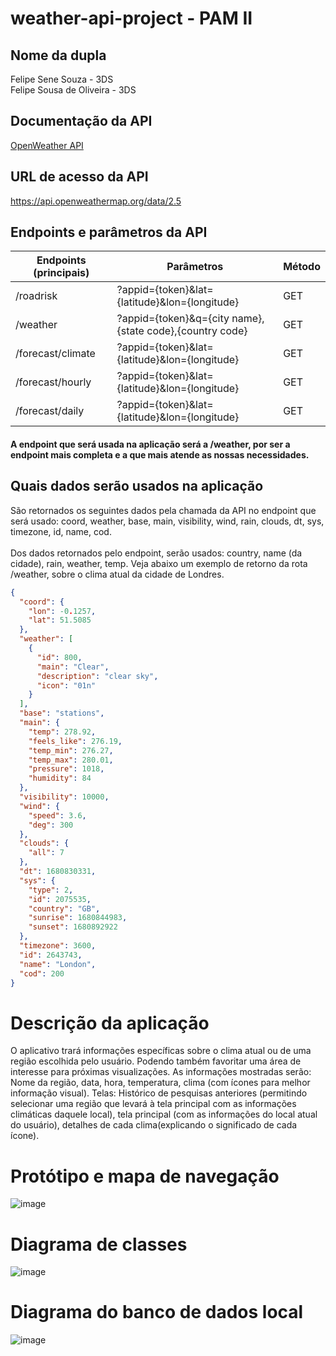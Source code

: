 # weather-api-project - PAM II

## Nome da dupla
Felipe Sene Souza - 3DS <br>
Felipe Sousa de Oliveira - 3DS

## Documentação da API
[OpenWeather API](https://openweathermap.org/current#name)

## URL de acesso da API
https://api.openweathermap.org/data/2.5

## Endpoints e parâmetros da API

| Endpoints (principais)  | Parâmetros                                              | Método      |
| ------------------------| --------------------------------------------------------|-------------|
|/roadrisk                | ?appid={token}&lat={latitude}&lon={longitude}           | GET         |
|/weather                 | ?appid={token}&q={city name},{state code},{country code}| GET         |         
|/forecast/climate        | ?appid={token}&lat={latitude}&lon={longitude}           | GET         |
|/forecast/hourly         | ?appid={token}&lat={latitude}&lon={longitude}           | GET         |
|/forecast/daily          | ?appid={token}&lat={latitude}&lon={longitude}           | GET         |

#### A endpoint que será usada na aplicação será a /weather, por ser a endpoint mais completa e a que mais atende as nossas necessidades.

## Quais dados serão usados na aplicação
São retornados os seguintes dados pela chamada da API no endpoint que será usado: coord, weather, base, main, visibility, wind, rain, clouds, dt, sys, timezone, id, name, cod.    <br>                               
Dos dados retornados pelo endpoint, serão usados: country, name (da cidade), rain, weather, temp. Veja abaixo um exemplo de retorno da rota /weather, sobre o clima atual da cidade de Londres.
```json
{
  "coord": {
    "lon": -0.1257,
    "lat": 51.5085
  },
  "weather": [
    {
      "id": 800,
      "main": "Clear",
      "description": "clear sky",
      "icon": "01n"
    }
  ],
  "base": "stations",
  "main": {
    "temp": 278.92,
    "feels_like": 276.19,
    "temp_min": 276.27,
    "temp_max": 280.01,
    "pressure": 1018,
    "humidity": 84
  },
  "visibility": 10000,
  "wind": {
    "speed": 3.6,
    "deg": 300
  },
  "clouds": {
    "all": 7
  },
  "dt": 1680830331,
  "sys": {
    "type": 2,
    "id": 2075535,
    "country": "GB",
    "sunrise": 1680844983,
    "sunset": 1680892922
  },
  "timezone": 3600,
  "id": 2643743,
  "name": "London",
  "cod": 200
}
```

# Descrição da aplicação
O aplicativo trará informações específicas sobre o clima atual ou de uma região escolhida pelo usuário. Podendo também favoritar uma área de interesse para próximas visualizações.
As informações mostradas serão: Nome da região, data, hora, temperatura, clima (com ícones para melhor informação visual).
Telas: Histórico de pesquisas anteriores (permitindo selecionar uma região que levará à tela principal com as informações climáticas daquele local), tela principal (com as informações do local atual do usuário), detalhes de cada clima(explicando o significado de cada ícone).

# Protótipo e mapa de navegação
![image](https://user-images.githubusercontent.com/91497871/236343406-f330d7e9-1c7c-4ef6-a64f-01e6fc1fddb1.png)

# Diagrama de classes
![image](https://user-images.githubusercontent.com/91497871/236342698-276a5386-53aa-4263-982a-1bad0234fc7b.png)

# Diagrama do banco de dados local
![image](https://user-images.githubusercontent.com/91497871/236342750-add4da86-7c56-4d0b-8291-0ca36a8d0fc0.png)
